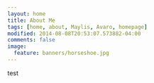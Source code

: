 ```yaml
---
layout: home
title: About Me
tags: [home, about, Maylis, Avaro, homepage]
modified: 2014-08-08T20:53:07.573882-04:00
comments: false
image:
  feature: banners/horseshoe.jpg
---
```


test 
